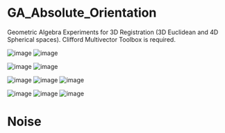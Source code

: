 # GA_Absolute_Orientation
Geometric Algebra Experiments for 3D Registration (3D Euclidean and 4D Spherical spaces). 
Clifford Multivector Toolbox is required. 

![image](https://github.com/harismats/GA_Absolute_Orientation/assets/73408879/6c5c0c74-c830-4ff1-aefe-33b62d9e3441) ![image](https://github.com/harismats/GA_Absolute_Orientation/assets/73408879/350d3783-70ae-4767-a1b3-319d8b164740)


![image](https://github.com/harismats/GA_Absolute_Orientation/assets/73408879/677dac36-3ffb-412b-bbe2-bbe1fcd7cc99) ![image](https://github.com/harismats/GA_Absolute_Orientation/assets/73408879/12c3560c-f1c6-4aab-a63e-b8d4c03fbe69)


![image](https://github.com/harismats/GA_Absolute_Orientation/assets/73408879/2493aec2-f2c6-4f4f-8990-4e3e1b955ed7) ![image](https://github.com/harismats/GA_Absolute_Orientation/assets/73408879/d0342de5-7365-4510-a453-66a875264ab3) ![image](https://github.com/harismats/GA_Absolute_Orientation/assets/73408879/4b1d6386-fc8d-4973-82d0-74f66247abda)

![image](https://github.com/harismats/GA_Absolute_Orientation/assets/73408879/141c8d5c-384a-4220-af49-d2431bf6a16c) ![image](https://github.com/harismats/GA_Absolute_Orientation/assets/73408879/c57f409a-f56d-46b6-8789-02b49c3ffe12) ![image](https://github.com/harismats/GA_Absolute_Orientation/assets/73408879/75b11f15-94a5-43f9-a005-476d4007345b)

# Noise




















